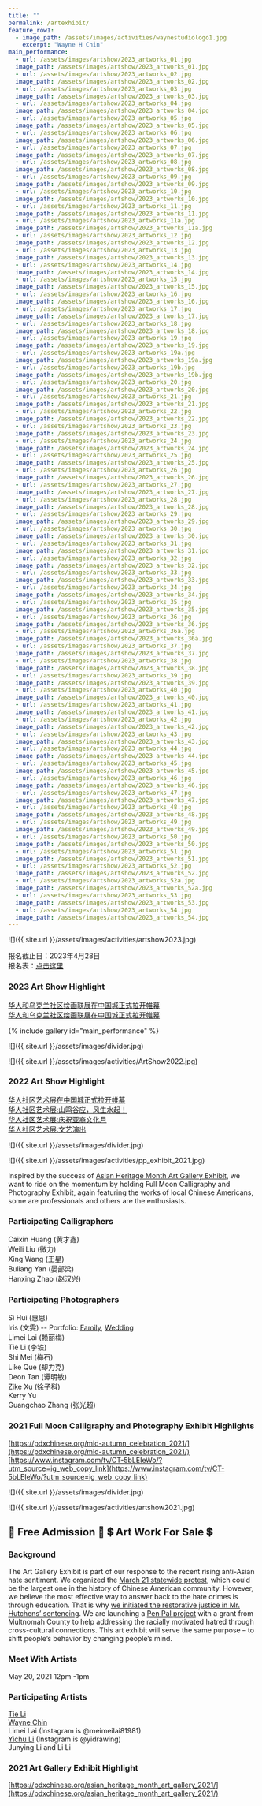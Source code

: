 ```yaml
---
title: ""
permalink: /artexhibit/
feature_row1:
  - image_path: /assets/images/activities/waynestudiologo1.jpg
    excerpt: "Wayne H Chin"
main_performance:
  - url: /assets/images/artshow/2023_artworks_01.jpg
  image_path: /assets/images/artshow/2023_artworks_01.jpg
  - url: /assets/images/artshow/2023_artworks_02.jpg
  image_path: /assets/images/artshow/2023_artworks_02.jpg
  - url: /assets/images/artshow/2023_artworks_03.jpg
  image_path: /assets/images/artshow/2023_artworks_03.jpg
  - url: /assets/images/artshow/2023_artworks_04.jpg
  image_path: /assets/images/artshow/2023_artworks_04.jpg
  - url: /assets/images/artshow/2023_artworks_05.jpg
  image_path: /assets/images/artshow/2023_artworks_05.jpg
  - url: /assets/images/artshow/2023_artworks_06.jpg
  image_path: /assets/images/artshow/2023_artworks_06.jpg
  - url: /assets/images/artshow/2023_artworks_07.jpg
  image_path: /assets/images/artshow/2023_artworks_07.jpg
  - url: /assets/images/artshow/2023_artworks_08.jpg
  image_path: /assets/images/artshow/2023_artworks_08.jpg
  - url: /assets/images/artshow/2023_artworks_09.jpg
  image_path: /assets/images/artshow/2023_artworks_09.jpg
  - url: /assets/images/artshow/2023_artworks_10.jpg
  image_path: /assets/images/artshow/2023_artworks_10.jpg
  - url: /assets/images/artshow/2023_artworks_11.jpg
  image_path: /assets/images/artshow/2023_artworks_11.jpg
  - url: /assets/images/artshow/2023_artworks_11a.jpg
  image_path: /assets/images/artshow/2023_artworks_11a.jpg
  - url: /assets/images/artshow/2023_artworks_12.jpg
  image_path: /assets/images/artshow/2023_artworks_12.jpg
  - url: /assets/images/artshow/2023_artworks_13.jpg
  image_path: /assets/images/artshow/2023_artworks_13.jpg
  - url: /assets/images/artshow/2023_artworks_14.jpg
  image_path: /assets/images/artshow/2023_artworks_14.jpg
  - url: /assets/images/artshow/2023_artworks_15.jpg
  image_path: /assets/images/artshow/2023_artworks_15.jpg
  - url: /assets/images/artshow/2023_artworks_16.jpg
  image_path: /assets/images/artshow/2023_artworks_16.jpg
  - url: /assets/images/artshow/2023_artworks_17.jpg
  image_path: /assets/images/artshow/2023_artworks_17.jpg
  - url: /assets/images/artshow/2023_artworks_18.jpg
  image_path: /assets/images/artshow/2023_artworks_18.jpg
  - url: /assets/images/artshow/2023_artworks_19.jpg
  image_path: /assets/images/artshow/2023_artworks_19.jpg
  - url: /assets/images/artshow/2023_artworks_19a.jpg
  image_path: /assets/images/artshow/2023_artworks_19a.jpg
  - url: /assets/images/artshow/2023_artworks_19b.jpg
  image_path: /assets/images/artshow/2023_artworks_19b.jpg
  - url: /assets/images/artshow/2023_artworks_20.jpg
  image_path: /assets/images/artshow/2023_artworks_20.jpg
  - url: /assets/images/artshow/2023_artworks_21.jpg
  image_path: /assets/images/artshow/2023_artworks_21.jpg
  - url: /assets/images/artshow/2023_artworks_22.jpg
  image_path: /assets/images/artshow/2023_artworks_22.jpg
  - url: /assets/images/artshow/2023_artworks_23.jpg
  image_path: /assets/images/artshow/2023_artworks_23.jpg
  - url: /assets/images/artshow/2023_artworks_24.jpg
  image_path: /assets/images/artshow/2023_artworks_24.jpg
  - url: /assets/images/artshow/2023_artworks_25.jpg
  image_path: /assets/images/artshow/2023_artworks_25.jpg
  - url: /assets/images/artshow/2023_artworks_26.jpg
  image_path: /assets/images/artshow/2023_artworks_26.jpg
  - url: /assets/images/artshow/2023_artworks_27.jpg
  image_path: /assets/images/artshow/2023_artworks_27.jpg
  - url: /assets/images/artshow/2023_artworks_28.jpg
  image_path: /assets/images/artshow/2023_artworks_28.jpg
  - url: /assets/images/artshow/2023_artworks_29.jpg
  image_path: /assets/images/artshow/2023_artworks_29.jpg
  - url: /assets/images/artshow/2023_artworks_30.jpg
  image_path: /assets/images/artshow/2023_artworks_30.jpg
  - url: /assets/images/artshow/2023_artworks_31.jpg
  image_path: /assets/images/artshow/2023_artworks_31.jpg
  - url: /assets/images/artshow/2023_artworks_32.jpg
  image_path: /assets/images/artshow/2023_artworks_32.jpg
  - url: /assets/images/artshow/2023_artworks_33.jpg
  image_path: /assets/images/artshow/2023_artworks_33.jpg
  - url: /assets/images/artshow/2023_artworks_34.jpg
  image_path: /assets/images/artshow/2023_artworks_34.jpg
  - url: /assets/images/artshow/2023_artworks_35.jpg
  image_path: /assets/images/artshow/2023_artworks_35.jpg
  - url: /assets/images/artshow/2023_artworks_36.jpg
  image_path: /assets/images/artshow/2023_artworks_36.jpg
  - url: /assets/images/artshow/2023_artworks_36a.jpg
  image_path: /assets/images/artshow/2023_artworks_36a.jpg
  - url: /assets/images/artshow/2023_artworks_37.jpg
  image_path: /assets/images/artshow/2023_artworks_37.jpg
  - url: /assets/images/artshow/2023_artworks_38.jpg
  image_path: /assets/images/artshow/2023_artworks_38.jpg
  - url: /assets/images/artshow/2023_artworks_39.jpg
  image_path: /assets/images/artshow/2023_artworks_39.jpg
  - url: /assets/images/artshow/2023_artworks_40.jpg
  image_path: /assets/images/artshow/2023_artworks_40.jpg
  - url: /assets/images/artshow/2023_artworks_41.jpg
  image_path: /assets/images/artshow/2023_artworks_41.jpg
  - url: /assets/images/artshow/2023_artworks_42.jpg
  image_path: /assets/images/artshow/2023_artworks_42.jpg
  - url: /assets/images/artshow/2023_artworks_43.jpg
  image_path: /assets/images/artshow/2023_artworks_43.jpg
  - url: /assets/images/artshow/2023_artworks_44.jpg
  image_path: /assets/images/artshow/2023_artworks_44.jpg
  - url: /assets/images/artshow/2023_artworks_45.jpg
  image_path: /assets/images/artshow/2023_artworks_45.jpg
  - url: /assets/images/artshow/2023_artworks_46.jpg
  image_path: /assets/images/artshow/2023_artworks_46.jpg
  - url: /assets/images/artshow/2023_artworks_47.jpg
  image_path: /assets/images/artshow/2023_artworks_47.jpg
  - url: /assets/images/artshow/2023_artworks_48.jpg
  image_path: /assets/images/artshow/2023_artworks_48.jpg
  - url: /assets/images/artshow/2023_artworks_49.jpg
  image_path: /assets/images/artshow/2023_artworks_49.jpg
  - url: /assets/images/artshow/2023_artworks_50.jpg
  image_path: /assets/images/artshow/2023_artworks_50.jpg
  - url: /assets/images/artshow/2023_artworks_51.jpg
  image_path: /assets/images/artshow/2023_artworks_51.jpg
  - url: /assets/images/artshow/2023_artworks_52.jpg
  image_path: /assets/images/artshow/2023_artworks_52.jpg
  - url: /assets/images/artshow/2023_artworks_52a.jpg
  image_path: /assets/images/artshow/2023_artworks_52a.jpg
  - url: /assets/images/artshow/2023_artworks_53.jpg
  image_path: /assets/images/artshow/2023_artworks_53.jpg
  - url: /assets/images/artshow/2023_artworks_54.jpg
  image_path: /assets/images/artshow/2023_artworks_54.jpg
---
```


![]({{ site.url }}/assets/images/activities/artshow2023.jpg)

报名截止日：2023年4月28日  
报名表：[点击这里](https://docs.google.com/forms/d/e/1FAIpQLSeMc3aVAPV5BkmZ8BThHhvHHEYnbNHy1B9YQCgxxiWcpAGoZQ/viewform?usp=sf_link)  

### 2023 Art Show Highlight

[华人和乌克兰社区绘画联展在中国城正式拉开帷幕](https://pdxchinese.org/art_show_opening_ceremony_2023/)  
[华人和乌克兰社区绘画联展在中国城正式拉开帷幕](https://pdxchinese.org/art_show_opening_ceremony_2023/)  

{% include gallery id="main_performance" %}


![]({{ site.url }}/assets/images/divider.jpg)

![]({{ site.url }}/assets/images/activities/ArtShow2022.jpg)

### 2022 Art Show Highlight

[华人社区艺术展在中国城正式拉开帷幕](https://pdxchinese.org/artshow_artworks_2022/)  
[华人社区艺术展:山鸣谷应，风生水起！](https://pdxchinese.org/artshow_arttalk_2022/)  
[华人社区艺术展:庆祝亚裔文化月](https://pdxchinese.org/artshow_closing_2022/)  
[华人社区艺术展:文艺演出](https://pdxchinese.org/artshow_performance_2022/)  

![]({{ site.url }}/assets/images/divider.jpg)

![]({{ site.url }}/assets/images/activities/pp_exhibit_2021.jpg)

Inspired by the success of [Asian Heritage Month Art Gallery Exhibit](https://pdxchinese.org/asian_heritage_month_art_gallery_2021/), we want to ride on the momentum by holding Full Moon Calligraphy and Photography Exhibit, again featuring the works of local Chinese Americans, some are professionals and others are the enthusiasts.

### Participating Calligraphers

Caixin Huang (黄才鑫)  
Weili Liu (微力)  
Xing Wang (王星)  
Buliang Yan (晏部梁)  
Hanxing Zhao (赵汉兴)  

### Participating Photographers

Si Hui (惠思)  
Iris (文雯) -- Portfolio: [Family](http://lightbyiris.com), [Wedding](http://lovebyirisphotography.com)  
Limei Lai (赖丽梅)  
Tie Li (李铁)  
Shi Mei (梅石)  
Like Que (却力克)  
Deon Tan (谭明敏)  
Zike Xu (徐子科)  
Kerry Yu  
Guangchao Zhang (张光超)  

### 2021 Full Moon Calligraphy and Photography Exhibit Highlights

[https://pdxchinese.org/mid-autumn_celebration_2021/](https://pdxchinese.org/mid-autumn_celebration_2021/)  
[https://www.instagram.com/tv/CT-5bLEIeWo/?utm_source=ig_web_copy_link](https://www.instagram.com/tv/CT-5bLEIeWo/?utm_source=ig_web_copy_link)  


![]({{ site.url }}/assets/images/divider.jpg)

![]({{ site.url }}/assets/images/activities/artshow2021.jpg)
## :ticket: Free Admission :ticket:  :heavy_dollar_sign: Art Work For Sale :heavy_dollar_sign:

### Background

The Art Gallery Exhibit is part of our response to the recent rising anti-Asian hate sentiment. We organized the [March 21 statewide protest](https://youtu.be/J7a-K8JcJcg), which could be the largest one in the history of Chinese American community. However, we believe the most effective way to answer back to the hate crimes is through education. That is why [we initiated the restorative justice in Mr. Hutchens’ sentencing](https://pdxchinese.org/OCC_Statement_and_Response/). We are launching a [Pen Pal project](https://pdxchinese.org/penpal/) with a grant from Multnomah County to help addressing the racially motivated hatred through cross-cultural connections. This art exhibit will serve the same purpose – to shift people’s behavior by changing people’s mind.

### Meet With Artists

May 20, 2021 12pm -1pm

### Participating Artists

[Tie Li](https://www.litiefineart.com/)  
[Wayne Chin](http://waynechin.com/)  
Limei Lai (Instagram is @meimeilai81981)  
[Yichu Li](https://www.yidrawing.com/) (Instagram is @yidrawing)  
Junying Li and Li Li  

### 2021 Art Gallery Exhibit Highlight

[https://pdxchinese.org/asian_heritage_month_art_gallery_2021/](https://pdxchinese.org/asian_heritage_month_art_gallery_2021/)
